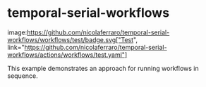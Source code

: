 # temporal-serial-workflows

image:https://github.com/nicolaferraro/temporal-serial-workflows/workflows/test/badge.svg["Test", link="https://github.com/nicolaferraro/temporal-serial-workflows/actions/workflows/test.yaml"]

This example demonstrates an approach for running workflows in sequence.

